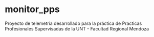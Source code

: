 # monitor_pps
Proyecto de telemetría desarrollado para la práctica de Practicas Profesionales Supervisadas de la UNT - Facultad Regional Mendoza
